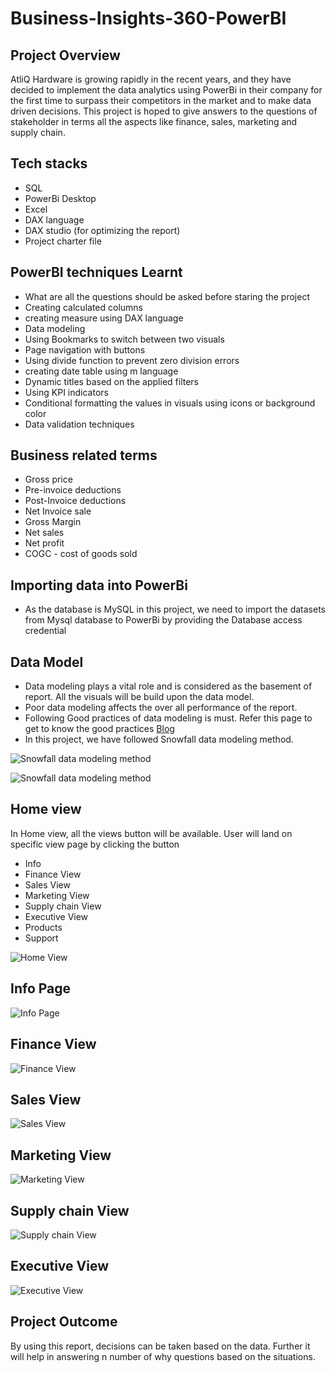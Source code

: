 # Business-Insights-360-PowerBI

## Project Overview

AtliQ Hardware is growing rapidly in the recent years, and they have decided to implement the data analytics using PowerBi in their company for the first time to surpass their competitors in the market and to make data driven decisions. This project is hoped to give answers to the questions of stakeholder in terms all the aspects like finance, sales, marketing and supply chain.

## Tech stacks

- SQL
- PowerBi Desktop
- Excel
- DAX language
- DAX studio (for optimizing the report)
- Project charter file

## PowerBI techniques Learnt

- What are all the questions should be asked before staring the project
- Creating calculated columns
- creating measure using DAX language
- Data modeling
- Using Bookmarks to switch between two visuals
- Page navigation with buttons
- Using divide function to prevent zero division errors
- creating date table using m language
- Dynamic titles based on the applied filters
- Using KPI indicators
- Conditional formatting the values in visuals using icons or background color
- Data validation techniques

## Business related terms

- Gross price
- Pre-invoice deductions
- Post-Invoice deductions
- Net Invoice sale
- Gross Margin
- Net sales
- Net profit
- COGC - cost of goods sold

## Importing data into PowerBi

- As the database is MySQL in this project, we need to import the datasets from Mysql database to PowerBi by providing the Database access credential

## Data Model

- Data modeling plays a vital role and is considered as the basement of report. All the visuals will be build upon the data model.
- Poor data modeling affects the over all performance of the report.
- Following Good practices of data modeling is must. Refer this page to get to know the good practices [Blog](https://addendanalytics.com/blog/data-modelling-best-practices/)
- In this project, we have followed Snowfall data modeling method.

![Snowfall data modeling method](https://github.com/vasu292929/Business-Insights-360/blob/main/resources/Snowfall%20data%20modeling%20method%201.png?raw=true)

![Snowfall data modeling method](https://github.com/vasu292929/Business-Insights-360/blob/main/resources/Snowfall%20data%20modeling%20method%202.png?raw=true)

## Home view

In Home view, all the views button will be available. User will land on specific view page by clicking the button 

- Info
- Finance View
- Sales View
- Marketing View
- Supply chain View
- Executive View
- Products
- Support

![Home View](https://github.com/vasu292929/Business-Insights-360/blob/main/resources/Home.png?raw=true)

## Info Page

![Info Page](https://github.com/vasu292929/Business-Insights-360/blob/main/resources/Info.png?raw=true)

## Finance View

![Finance View](https://github.com/vasu292929/Business-Insights-360/blob/main/resources/Finance.png?raw=true)

## Sales View

![Sales View](https://github.com/vasu292929/Business-Insights-360/blob/main/resources/Sales.png?raw=true)

## Marketing View

![Marketing View](https://github.com/vasu292929/Business-Insights-360/blob/main/resources/Marketing.png?raw=true)

## Supply chain View

![Supply chain View](https://github.com/vasu292929/Business-Insights-360/blob/main/resources/Supply%20Chain.png?raw=true)

## Executive View

![Executive View](https://github.com/vasu292929/Business-Insights-360/blob/main/resources/Executive.png?raw=true)

## Project Outcome

By using this report, decisions can be taken based on the data. Further it will help in answering n number of why questions based on the situations.









